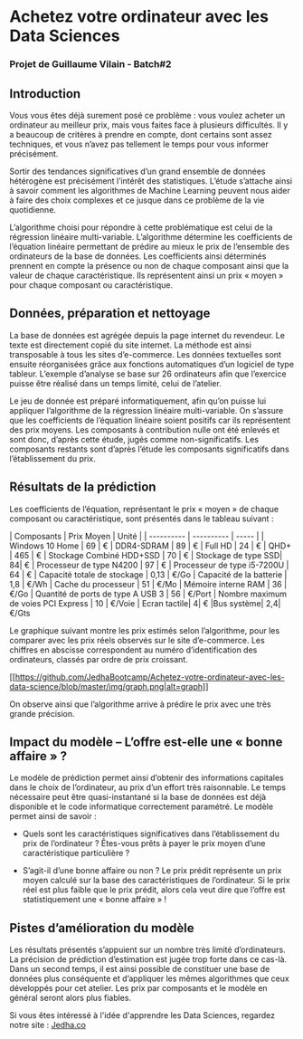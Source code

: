# Achetez votre ordinateur avec les Data Sciences
### Projet de Guillaume Vilain - Batch#2

## Introduction

Vous vous êtes déjà surement posé ce problème : vous voulez acheter un ordinateur au meilleur prix, mais vous faites face à plusieurs difficultés. Il y a beaucoup de critères à prendre en compte, dont certains sont assez techniques, et vous n’avez pas tellement le temps pour vous informer précisément.

Sortir des tendances significatives d’un grand ensemble de données hétérogène est précisément l’intérêt des statistiques. L’étude s’attache ainsi à savoir comment les algorithmes de Machine Learning peuvent nous aider à faire des choix complexes et ce jusque dans ce problème de la vie quotidienne.

L’algorithme choisi pour répondre à cette problématique est celui de la régression linéaire multi-variable. L’algorithme détermine les coefficients de l’équation linéaire permettant de prédire au mieux le prix de l’ensemble des ordinateurs de la base de données. Les coefficients ainsi déterminés prennent en compte la présence ou non de chaque composant ainsi que la valeur de chaque caractéristique. Ils représentent ainsi un prix « moyen » pour chaque composant ou caractéristique.


## Données, préparation et nettoyage

La base de données est agrégée depuis la page internet du revendeur. Le texte est directement copié du site internet. La méthode est ainsi transposable à tous les sites d’e-commerce. Les données textuelles sont ensuite réorganisées grâce aux fonctions automatiques d’un logiciel de type tableur. L’exemple d’analyse se base sur 26 ordinateurs afin que l’exercice puisse être réalisé dans un temps limité, celui de l’atelier.

Le jeu de donnée est préparé informatiquement, afin qu’on puisse lui appliquer l’algorithme de la régression linéaire multi-variable. On s’assure que les coefficients de l’équation linéaire soient positifs car ils représentent des prix moyens. Les composants à contribution nulle ont été enlevés et sont donc, d’après cette étude, jugés comme non-significatifs. Les composants restants sont d’après l’étude les composants significatifs dans l’établissement du prix.

## Résultats de la prédiction

Les coefficients de l’équation, représentant le prix « moyen » de chaque composant ou caractéristique, sont présentés dans le tableau suivant :

| Composants | Prix Moyen | Unité |
| ---------- | ---------- | ----- |
| Windows 10 Home |	69 |	€
| DDR4-SDRAM |	89 |	€
| Full HD	| 24 |	€
| QHD+	| 465 |	€
| Stockage Combiné HDD+SSD |	70 |	€
| Stockage de type SSD|	84|	€
| Processeur de type N4200 |	97 |	€
| Processeur de type i5-7200U |	64 |	€
| Capacité totale de stockage |	0,13 |	€/Go
| Capacité de la batterie |	1,8 |	€/Wh
| Cache du processeur	| 51 |	€/Mo
| Mémoire interne RAM |	36 |	€/Go
| Quantité de ports de type A USB 3	| 56 | €/Port
| Nombre maximum de voies PCI Express |	10 | €/Voie
| Ecran tactile|	4|	€
|Bus système|	2,4|	€/Gts

Le graphique suivant montre les prix estimés selon l’algorithme, pour les comparer avec les prix réels observés sur le site d’e-commerce. Les chiffres en abscisse correspondent au numéro d’identification des ordinateurs, classés par ordre de prix croissant.

[[https://github.com/JedhaBootcamp/Achetez-votre-ordinateur-avec-les-data-science/blob/master/img/graph.png|alt=graph]]

On observe ainsi que l’algorithme arrive à prédire le prix avec une très grande précision.

## Impact du modèle – L’offre est-elle une « bonne affaire » ?

Le modèle de prédiction permet ainsi d’obtenir des informations capitales dans le choix de l’ordinateur, au prix d’un effort très raisonnable. Le temps nécessaire peut être quasi-instantané si la base de données est déjà disponible et le code informatique correctement paramétré. Le modèle permet ainsi de savoir :

  * Quels sont les caractéristiques significatives dans l’établissement du prix de l’ordinateur ? Êtes-vous prêts à payer le prix moyen d’une caractéristique particulière ?

  * S’agit-il d’une bonne affaire ou non ? Le prix prédit représente un prix moyen calculé sur la base des caractéristiques de l’ordinateur. Si le prix réel est plus faible que le prix prédit, alors cela veut dire que l’offre est statistiquement une « bonne affaire » !


## Pistes d’amélioration du modèle

Les résultats présentés s’appuient sur un nombre très limité d’ordinateurs. La précision de prédiction d’estimation est jugée trop forte dans ce cas-là. Dans un second temps, il est ainsi possible de constituer une base de données plus conséquente et d’appliquer les mêmes algorithmes que ceux développés pour cet atelier. Les prix par composants et le modèle en général seront alors plus fiables.

Si vous êtes intéressé à l'idée d'apprendre les Data Sciences, regardez notre site : [Jedha.co](jedha.co)

